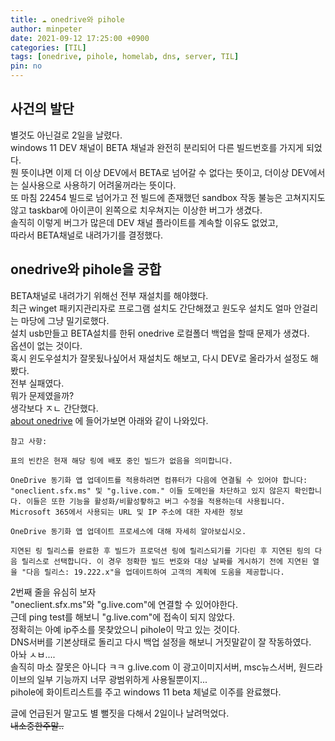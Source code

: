 ```yaml
---
title: ☁️ onedrive와 pihole
author: minpeter
date: 2021-09-12 17:25:00 +0900
categories: [TIL]
tags: [onedrive, pihole, homelab, dns, server, TIL]
pin: no
---
```


## 사건의 발단
별것도 아닌걸로 2일을 날렸다.  
windows 11 DEV 채널이 BETA 채널과 완전히 분리되어 다른 빌드번호를 가지게 되었다.  
뭔 뜻이냐면 이제 더 이상 DEV에서 BETA로 넘어갈 수 없다는 뜻이고, 더이상 DEV에서는 실사용으로 사용하기 어려울꺼라는 뜻이다.  
또 마침 22454 빌드로 넘어가고 전 빌드에 존재했던 sandbox 작동 불능은 고쳐지지도 않고 taskbar에 아이콘이 왼쪽으로 치우쳐지는 이상한 버그가 생겼다.  
솔직히 이렇게 버그가 많은데 DEV 채널 플라이트를 계속할 이유도 없었고,  
따라서 BETA채널로 내려가기를 결정했다.  

## onedrive와 pihole을 궁합
BETA채널로 내려가기 위해선 전부 재설치를 해야했다.  
최근 winget 패키지관리자로 프로그램 설치도 간단해졌고 원도우 설치도 얼마 안걸리는 마당에 그냥 밀기로했다.  
설치 usb만들고 BETA설치를 한뒤 onedrive 로컬폴더 백업을 할때 문제가 생겼다.  
옵션이 없는 것이다.  
혹시 윈도우설치가 잘못됬나싶어서 재설치도 해보고, 다시 DEV로 올라가서 설정도 해봤다.  
전부 실패였다.  
뭐가 문제였을까?  
생각보다 ㅈㄴ 간단했다.  
[about onedrive](https://support.microsoft.com/ko-kr/office/onedrive%eb%a6%b4%eb%a6%ac%ec%8a%a4-%ec%a0%95%eb%b3%b4-%ec%b0%b8%ec%a1%b0-845dcf18-f921-435e-bf28-4e24b95e5fc0?ui=ko-kr&rs=ko-kr&ad=kr)
에 들어가보면 아래와 같이 나와있다.  
```
참고 사항: 

표의 빈칸은 현재 해당 링에 배포 중인 빌드가 없음을 의미합니다.

OneDrive 동기화 앱 업데이트를 적용하려면 컴퓨터가 다음에 연결될 수 있어야 합니다: "oneclient.sfx.ms" 및 "g.live.com." 이들 도메인을 차단하고 있지 않은지 확인합니다. 이들은 또한 기능을 활성화/비활성홯하고 버그 수정을 적용하는데 사용됩니다. Microsoft 365에서 사용되는 URL 및 IP 주소에 대한 자세한 정보

OneDrive 동기화 앱 업데이트 프로세스에 대해 자세히 알아보십시오.

지연된 링 릴리스를 완료한 후 빌드가 프로덕션 링에 릴리스되기를 기다린 후 지연된 링의 다음 릴리스로 선택합니다. 이 경우 정확한 빌드 번호와 대상 날짜를 게시하기 전에 지연된 열을 "다음 릴리스: 19.222.x"을 업데이트하여 고객의 계획에 도움을 제공합니다.
```
2번째 줄을 유심히 보자  
"oneclient.sfx.ms"와 "g.live.com"에 연결할 수 있어야한다.  
근데 ping test를 해보니 "g.live.com"에 접속이 되지 않았다.  
정확히는 아예 ip주소를 못찾았으니 pihole이 막고 있는 것이다.  
DNS서버를 기본상태로 돌리고 다시 백업 설정을 해보니 거짓말같이 잘 작동하였다.  
아놔 ㅅㅂ....  
솔직히 마소 잘못은 아니다 ㅋㅋ g.live.com 이 광고이미지서버, msc뉴스서버, 원드라이브의 일부 기능까지 너무 광범위하게 사용될뿐이지...  
pihole에 화이트리스트를 주고 windows 11 beta 체널로 이주를 완료했다.  

글에 언급된거 말고도 별 뻘짓을 다해서 2일이나 날려먹었다.  
~~내소중한주말..~~